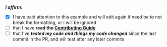 <!-- remove space and place 'x' mark between square [] brackets or click the checkbox after saving to affirm: -->
**_I affirm:_**
- [x] I have paid attention to this example and will edit again if need be to not break the formatting, or I will be ignored
- [ ] that I have **read the [Contributing Guide](https://github.com/LandSandBoat/server/blob/base/CONTRIBUTING.md)**
- [ ] that I've _**tested my code and things my code changed**_ since the last commit in the PR, and will test after any later commits
